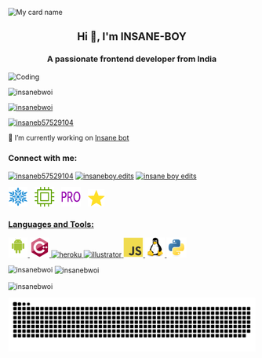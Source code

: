 ![My card name](https://cardivo.vercel.app/api?name=INSANE%20-%20BOY&description=Hi,%20Welcome%20To%20My%20Profile&image=https://i.imgur.com/FN6AbHO.jpeg?q=tbn:ANd9GcR7aMC3bf4bg4l_nhYS2Un9FXbFYcB4T83Shjk8xSUZDh_D61LFpzbpeqLW&s=10?v=4&backgroundColor=%23e4f2f6&instagram=insaneboy.edits&github=insanebwoi&)
</p>
</p>
<h2 align="center">Hi 👋, I'm INSANE-BOY</h1>
<h3 align="center">A passionate frontend developer from India</h3>
<img align="center" alt="Coding" width="500" src="https://media2.giphy.com/media/qFw6AsQptpuzQ33Fjd/giphy.gif?cid=6c09b952d65a849d347feeab83b62850459c4e66cf9f4569&rid=giphy.gif&ct=g">


<p align="left"> <img src="https://komarev.com/ghpvc/?username=insanebwoi&label=Profile%20views&color=0e75b6&style=flat" alt="insanebwoi" /> </p>

<p align="left"> <a href="https://github.com/ryo-ma/github-profile-trophy"><img src="https://github-profile-trophy.vercel.app/?username=insanebwoi" alt="insanebwoi" /></a> </p>

<p align="left"> <a href="https://twitter.com/insaneb57529104" target="blank"><img src="https://img.shields.io/twitter/follow/insaneb57529104?logo=twitter&style=for-the-badge" alt="insaneb57529104" /></a> </p>




🔭 I’m currently working on [Insane bot](https://github.com/insanebwoi/insane-bot-v1)

<h3 align="left">Connect with me:</h3>
<p align="left">
<a href="https://twitter.com/insaneb57529104" target="blank"><img align="center" src="https://raw.githubusercontent.com/rahuldkjain/github-profile-readme-generator/master/src/images/icons/Social/twitter.svg" alt="insaneb57529104" height="30" width="40" /></a>
<a href="https://instagram.com/insaneboy.edits" target="blank"><img align="center" src="https://raw.githubusercontent.com/rahuldkjain/github-profile-readme-generator/master/src/images/icons/Social/instagram.svg" alt="insaneboy.edits" height="30" width="40" /></a>
<a href="https://www.youtube.com/c/insane boy edits" target="blank"><img align="center" src="https://raw.githubusercontent.com/rahuldkjain/github-profile-readme-generator/master/src/images/icons/Social/youtube.svg" alt="insane boy edits" height="30" width="40" /></a>
</p>
<a href='https://archiveprogram.github.com/'><img src='https://raw.githubusercontent.com/acervenky/animated-github-badges/master/assets/acbadge.gif' width='40' height='40'></a> <a href='https://docs.github.com/en/developers'><img src='https://raw.githubusercontent.com/acervenky/animated-github-badges/master/assets/devbadge.gif' width='40' height='40'></a> <a href='https://github.com/pricing'><img src='https://raw.githubusercontent.com/acervenky/animated-github-badges/master/assets/pro.gif' width='40' height='40'></a> <a href='https://stars.github.com/'><img src='https://raw.githubusercontent.com/acervenky/animated-github-badges/master/assets/starbadge.gif' width='35' height='35'></a> <a href='https://docs.github.com/en/github/supporting-the-open-source-community-with-github-sponsors'>
<h3 align="left">Languages and Tools:</h3>
<p align="left"> <a href="https://developer.android.com" target="_blank"> <img src="https://raw.githubusercontent.com/devicons/devicon/master/icons/android/android-original-wordmark.svg" alt="android" width="40" height="40"/> </a> <a href="https://www.w3schools.com/cpp/" target="_blank"> <img src="https://raw.githubusercontent.com/devicons/devicon/master/icons/cplusplus/cplusplus-original.svg" alt="cplusplus" width="40" height="40"/> </a> <a href="https://heroku.com" target="_blank"> <img src="https://www.vectorlogo.zone/logos/heroku/heroku-icon.svg" alt="heroku" width="40" height="40"/> </a> <a href="https://www.adobe.com/in/products/illustrator.html" target="_blank"> <img src="https://www.vectorlogo.zone/logos/adobe_illustrator/adobe_illustrator-icon.svg" alt="illustrator" width="40" height="40"/> </a> <a href="https://developer.mozilla.org/en-US/docs/Web/JavaScript" target="_blank"> <img src="https://raw.githubusercontent.com/devicons/devicon/master/icons/javascript/javascript-original.svg" alt="javascript" width="40" height="40"/> </a> <a href="https://www.linux.org/" target="_blank"> <img src="https://raw.githubusercontent.com/devicons/devicon/master/icons/linux/linux-original.svg" alt="linux" width="40" height="40"/> </a> <a href="https://www.python.org" target="_blank"> <img src="https://raw.githubusercontent.com/devicons/devicon/master/icons/python/python-original.svg" alt="python" width="40" height="40"/> </a> </p>

<p><img align="left" src="https://github-readme-stats.vercel.app/api/top-langs?username=insanebwoi&show_icons=true&locale=en&layout=compact" alt="insanebwoi" /></p>

<p>&nbsp;<img align="center" src="https://github-readme-stats.vercel.app/api?username=insanebwoi&show_icons=true&locale=en" alt="insanebwoi" /></p>

<p><img align="center" src="https://github-readme-streak-stats.herokuapp.com/?user=insanebwoi&" alt="insanebwoi" /></p>

<div align="center">

 [![Run on Repl.it](https://github.com/Platane/snk/raw/output/github-contribution-grid-snake.svg)](https://gist.githubusercontent.com/insanebwoi)
 
